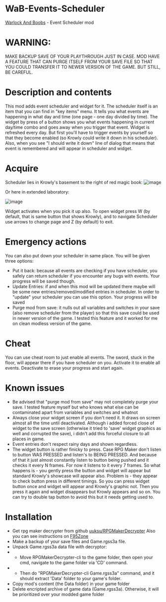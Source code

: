 # WaB-Events-Scheduler

[Warlock And Boobs](https://boobsgames.itch.io/warlock-and-boobs) - Event Scheduler mod

# WARNING:

MAKE BACKUP SAVE OF YOUR PLAYTHROUGH JUST IN CASE. MOD HAVE A FEATURE
THAT CAN PURGE ITSELF FROM YOUR SAVE FILE SO THAT YOU COULD TRANSFER IT TO NEWER VERSION OF
THE GAME. BUT STILL, BE CAREFUL.

# Description and contents

This mod adds event scheduler and widget for it. The scheduler itself is an item that you can find in "key items" menu.
It tells you what events are happening in what day and time (one page - one day divided by time).
The widget by press of a button shows you what events happening in current day/time combo and goes away when you trigger
that event. Widget is refreshed every day. But first you'll have to trigger events by yourself so that they become
enabled
(so Krowly could write it down in his scheduler). Also, when you see "I should write it down" line of dialog that means
that event is remembered and will appear in scheduler and widget.

# Acquire

Scheduler lies in Krowly's basement to the right of red magic book:
![image](https://github.com/user-attachments/assets/caee080c-de49-4784-98e5-01a2ebf745c5)

Or here in extended laboratory:

![image](https://github.com/user-attachments/assets/3a9b9d67-c0b8-46f9-bb22-fd266c813fa0)

Widget activates when you pick it up also.
To open widget press W (by default, that is same button that shows Krowly), and to
navigate Scheduler use arrows to change page and Z (by default) to exit.

# Emergency actions

You can also put down your scheduler in same place. You will be given three options:

- Put it back: because all events are checking if you have scheduler, you safely can return scheduler if you encounter
  any bugs with events. Your progress will be saved though.
- Update Entries: if and when this mod will be updated there maybe will be some new entries/removed/modified entries in
  scheduler. In order to  "update" your scheduler you can use this option. Your progress will be saved
- Purge mod from save: it nulls out all variables and switches in your save (also remove scheduler from the player) so
  that this save could be used in newer version of the game. I tested this feature and it worked for me on clean modless
  version of the game.

# Cheat

You can use cheat room to just enable all events. The sword, stuck in the floor, will appear there if you have scheduler
on you. Activate it to enable all events. Deactivate to erase your progress and start again.

# Known issues

- Be advised that "purge mod from save" may not completely purge your save. I tested feature myself but who knows what
  else can be contaminated apart from variables and switches and whatnot
- Always close your widget screen if you don't need it. It draws on screen almost all the time until deactivated.
  Although i added forced close of widget to the save screen (otherwise it tried to 'save' widget graphics as well and
  corrupted the save),
  i didn't add this forceful closure to all places in game.
- Event entries don't respect rainy days and shown regardless.
- The widget button is rather finicky to press. Case RPG Maker don't listen to button WAS PRESSED and listen's to BEING
  PRESSED. And because of that it just almost constantly listen to button being pushed and it checks it every N frames.
  For now it listens to it every 7 frames. So what happens is - you gently press the button and widget will appear but
  standard Krowly's showcase will appear also. Problem is - they appear to check button press in different timings. So
  you can press widget button once and widget will appear and Krowly's graphic not. Then you press it again and widget
  disappears but Krowly appears and so on. You can try to double tap button to avoid this but it needs getting used to.

# Installation

- Get rpg maker decrypter from github [uuksu/RPGMakerDecrypter](https://github.com/uuksu/RPGMakerDecrypter/releases)
  Also you can see instructions on [F95Zone](https://f95zone.to/threads/rpg-maker-unpacker.50/)
- Make a backup of your save files and Game.rgss3a file.
- Unpack Game.rgss3a data file with decryptor:
- - Move RPGMakerDecrypter-cli to the game folder, then open your cmd, navigate to the game folder via 'CD' command.
- - Then do "RPGMakerDecrypter-cli Game.rgss3a" command, and it should extract 'Data' folder to your game's folder.
- Copy mod's content (the Data folder) in your game folder
- Delete encripted archive of game data (Game.rgss3a). Otherwise, it will be prioritized over your modded game folder

